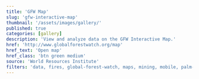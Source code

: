```yaml
---
title: 'GFW Map'
slug: 'gfw-interactive-map'
thumbnail: '/assets/images/gallery/'
published: true
categories: [gallery]
description: 'View and analyze data on the GFW Interactive Map.'
href: 'http://www.globalforestwatch.org/map'
href_text: 'Open map'
href_class: 'btn green medium'
source: 'World Resources Institute'
filters: 'data, fires, global-forest-watch, maps, mining, mobile, palm-oil, satellite-imagery'
---
```

